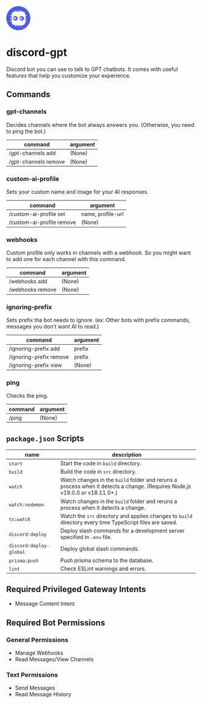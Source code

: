 <img src="./images/discord-gpt.png" alt="project-icon" width="64">

# discord-gpt
Discord bot you can use to talk to GPT chatbots. It comes with useful features that help you customize your experience.

## Commands
### gpt-channels
Decides channels where the bot always answers you.
(Otherwise, you need to ping the bot.)

| command              | argument |
| -------------------- | -------- |
| /gpt-channels add    | (None)   |
| /gpt-channels remove | (None)   |

### custom-ai-profile
Sets your custom name and image for your AI responses.

| command                   | argument          |
| ------------------------- | ----------------- |
| /custom-ai-profile set    | name, profile-url |
| /custom-ai-profile remove | (None)            |

### webhooks
Custom profile only works in channels with a webhook. So you might want to add one for each channel with this command.

| command          | argument |
| ---------------- | -------- |
| /webhooks add    | (None)   |
| /webhooks remove | (None)   |

### ignoring-prefix
Sets prefix the bot needs to ignore. (ex: Other bots with prefix commands, messages you don't want AI to read.)

| command                 | argument |
| ----------------------- | -------- |
| /ignoring-prefix add    | prefix   |
| /ignoring-prefix remove | prefix   |
| /ignoring-prefix view   | (None)   |

### ping
Checks the ping.

| command | argument |
| ------- | -------- |
| /ping   | (None)   |


## `package.json` Scripts
| name                    | description                                                                                                                 |
| ----------------------- | --------------------------------------------------------------------------------------------------------------------------- |
| `start`                 | Start the code in `build` directory.                                                                                        |
| `build`                 | Build the code in `src` directory.                                                                                          |
| `watch`                 | Watch changes in the `build` folder and reruns a process when it detects a change. (Requires Node.js v19.0.0 or v18.11.0+.) |
| `watch:nodemon`         | Watch changes in the `build` folder and reruns a process when it detects a change.                                          |
| `ts:watch`              | Watch the `src` directory and applies changes to `build` directory every time TypeScript files are saved.                   |
| `discord:deploy`        | Deploy slash commands for a development server specified in `.env` file.                                                    |
| `discord:deploy-global` | Deploy global slash commands.                                                                                               |
| `prisma:push`           | Push prisma schema to the database.                                                                                         |
| `lint`                  | Check ESLint warnings and errors.                                                                                           |


## Required Privileged Gateway Intents
- Message Content Intent


## Required Bot Permissions
### General Permissions
- Manage Webhooks
- Read Messages/View Channels

### Text Permissions
- Send Messages
- Read Message History